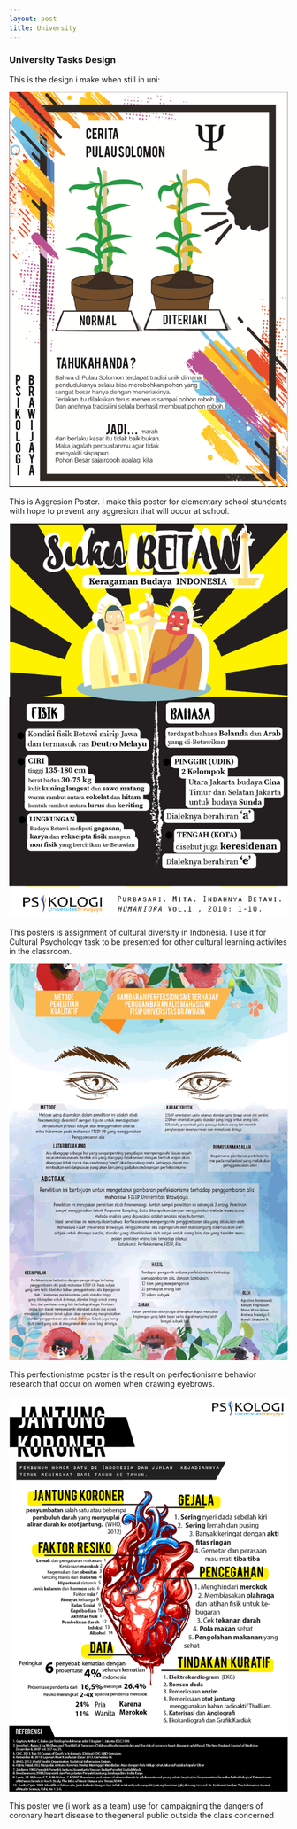 ```yaml
---
layout: post
title: University
---
```


<h3 class="text-center">University Tasks Design</h3>

<div>
  <p class="text-page">
This is the design i make when still in uni:
  </p>

<img  class="img-page" src="{{ site.baseurl }}/../../img/portfolio/uni/agresif/poster.png"/>
  <p class="text-page">
This is Aggresion Poster. I make this poster for elementary school stundents with hope to prevent any aggresion that will occur at school.
  </p>

<img class="img-page" src="{{ site.baseurl }}/../../img/portfolio/uni/betawi/poster.png"/>
  <p class="text-page">
This posters is assignment of cultural diversity in Indonesia. I use it for Cultural Psychology task to be presented for other cultural learning activites in the classroom.
  </p>

<img class="img-page" src="{{ site.baseurl }}/../../img/portfolio/uni/mata/poster.png"/>
  <p class="text-page">
This perfectionistme poster is the result on perfectionisme behavior research that occur on women when drawing eyebrows.
  </p>

<img class="img-page" src="{{ site.baseurl }}/../../img/portfolio/uni/jantung/poster.png"/>
  <p class="text-page">
This poster we (i work as a team) use for campaigning the dangers of coronary heart disease to thegeneral public outside the class concerned
  </p>

</div>
